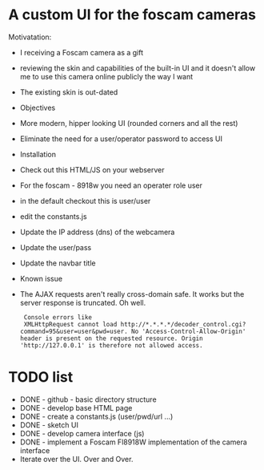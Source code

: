 
# A custom UI for the foscam cameras

Motivatation:
* I receiving a Foscam camera as a gift 
* reviewing the skin and capabilities of the built-in UI and it doesn't allow me to use this camera online publicly the way I want
* The existing skin is out-dated

* Objectives
 * More modern, hipper looking UI (rounded corners and all the rest)
 * Eliminate the need for a user/operator password to access UI

* Installation
 * Check out this HTML/JS on your webserver
 * For the foscam - 8918w you need an operater role user
  * in the default checkout this is user/user
 * edit the constants.js
  * Update the IP address (dns) of the webcamera
  * Update the user/pass
  * Update the navbar title

* Known issue
 * The AJAX requests aren't really cross-domain safe.  It works but the server response is truncated.  Oh well.
 
        Console errors like
        XMLHttpRequest cannot load http://*.*.*.*/decoder_control.cgi?command=95&user=user&pwd=user. No 'Access-Control-Allow-Origin' header is present on the requested resource. Origin 'http://127.0.0.1' is therefore not allowed access.   

# TODO list
* DONE - github - basic directory structure 
* DONE - develop base HTML page
* DONE - create a constants.js (user/pwd/url ...)
* DONE - sketch UI
* DONE - develop camera interface (js)
* DONE - implement a Foscam Fl8918W implementation of the camera interface
* Iterate over the UI.  Over and Over.


